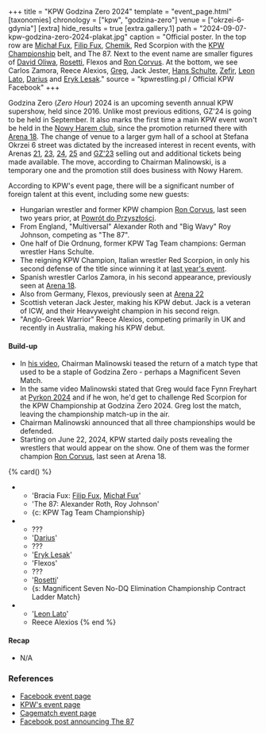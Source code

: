 +++
title = "KPW Godzina Zero 2024"
template = "event_page.html"
[taxonomies]
chronology = ["kpw", "godzina-zero"]
venue = ["okrzei-6-gdynia"]
[extra]
hide_results = true
[extra.gallery.1]
path = "2024-09-07-kpw-godzina-zero-2024-plakat.jpg"
caption = "Official poster. In the top row are [Michał Fux](@/w/michal-fux.md), [Filip Fux](@/w/filip-fux.md), [Chemik](@/w/chemik.md), Red Scorpion with the [KPW Championship](@/c/kpw-championship.md) belt, and The 87. Next to the event name are smaller figures of [David Oliwa](@/w/david-oliwa.md), [Rosetti](@/w/rosetti.md), Flexos and [Ron Corvus](@/w/ron-corvus.md). At the bottom, we see Carlos Zamora, Reece Alexios, [Greg](@/w/greg.md), Jack Jester, [Hans Schulte](@/w/hans-schulte.md), [Zefir](@/w/zefir.md), [Leon Lato](@/w/leon-lato.md), [Darius](@/w/darius.md) and [Eryk Lesak](@/w/eryk-lesak.md)."
source = "kpwrestling.pl / Official KPW Facebook"
+++

Godzina Zero (_Zero Hour_) 2024 is an upcoming seventh annual KPW supershow, held since 2016. Unlike most previous editions, GZ'24 is going to be held in September. It also marks the first time a main KPW event won't be held in the [Nowy Harem club](@/v/atlantic-nh-gdynia.md), since the promotion returned there with [Arena 18](@/e/kpw/2022-03-18-kpw-arena-18-powrot-do-przyszlosci.md). The change of venue to a larger gym hall of a school at Stefana Okrzei 6 street was dictated by the increased interest in recent events, with Arenas [21](@/e/kpw/2023-02-24-kpw-arena-21.md), [23](@/e/kpw/2023-11-24-kpw-arena-23.md), [24](@/e/kpw/2024-02-16-kpw-arena-24-zagrozenie-lawinowe.md), [25](@/e/kpw/2024-05-17-kpw-arena-25.md) and [GZ'23](@/e/kpw/2023-08-18-kpw-godzina-zero-2023.md) selling out and additional tickets being made available. The move, according to Chairman Malinowski, is a temporary one and the promotion still does business with Nowy Harem.

According to KPW's event page, there will be a significant number of foreign talent at this event, including some new guests:

* Hungarian wrestler and former KPW champion [Ron Corvus](@/w/ron-corvus.md), last seen two years prior, at [Powrót do Przyszłości](@/e/kpw/2022-03-18-kpw-arena-18-powrot-do-przyszlosci.md).
* From England, "Multiversal" Alexander Roth and "Big Wavy" Roy Johnson, competing as "The 87".
* One half of Die Ordnung, former KPW Tag Team champions: German wrestler Hans Schulte.
* The reigning KPW Champion, Italian wrestler Red Scorpion, in only his second defense of the title since winning it at [last year's event](@/e/kpw/2023-08-18-kpw-godzina-zero-2023.md).
* Spanish wrestler Carlos Zamora, in his second appearance, previously seen at [Arena 18](@/e/kpw/2022-03-18-kpw-arena-18-powrot-do-przyszlosci.md).
* Also from Germany, Flexos, previously seen at [Arena 22](@/e/kpw/2023-05-19-kpw-arena-22.md)
* Scottish veteran Jack Jester, making his KPW debut. Jack is a veteran of ICW, and their Heavyweight champion in his second reign.
* "Anglo-Greek Warrior" Reece Alexios, competing primarily in UK and recently in Australia, making his KPW debut.

#### Build-up

* In [his video][malinowski-video], Chairman Malinowski teased the return of a match type that used to be a staple of Godzina Zero - perhaps a Magnificent Seven Match.
* In the same video Malinowski stated that Greg would face Fynn Freyhart at [Pyrkon 2024](@/e/kpw/2024-06-15-kpw-pyrkon-2024.md) and if he won, he'd get to challenge Red Scorpion for the KPW Championship at Godzina Zero 2024. Greg lost the match, leaving the championship match-up in the air.
* Chairman Malinowski announced that all three championships would be defended.
* Starting on June 22, 2024, KPW started daily posts revealing the wrestlers that would appear on the show. One of them was the former champion [Ron Corvus](@/w/ron-corvus.md), last seen at Arena 18.

{% card() %}
- - 'Bracia Fux: [Filip Fux](@/w/filip-fux.md), [Michał Fux](@/w/michal-fux.md)'
  - 'The 87: Alexander Roth, Roy Johnson'
  - {c: KPW Tag Team Championship}
- - ???
  - '[Darius](@/w/darius.md)'
  - ???
  - '[Eryk Lesak](@/w/eryk-lesak.md)'
  - 'Flexos'
  - ???
  - '[Rosetti](@/w/rosetti.md)'
  - {s: Magnificent Seven No-DQ Elimination Championship Contract Ladder Match}
- - '[Leon Lato](@/w/leon-lato.md)'
  - Reece Alexios
{% end %}

#### Recap

* N/A

### References

* [Facebook event page](https://www.facebook.com/events/1031987541820081/)
* [KPW's event page](https://kpwrestling.pl/events/kpw-godzina-zero-2024/)
* [Cagematch event page](https://www.cagematch.net/?id=1&nr=397161)
* [Facebook post announcing The 87](https://www.facebook.com/kpwrestling/posts/pfbid033YGbDVKzLTZneghCm8eWyJXLbcV651TKT4qaKUu8fhaMDKv9X56zXZ4zDmhTVqkAl)

[malinowski-video]: https://www.youtube.com/watch?v=dZ1HmSC_iqs
